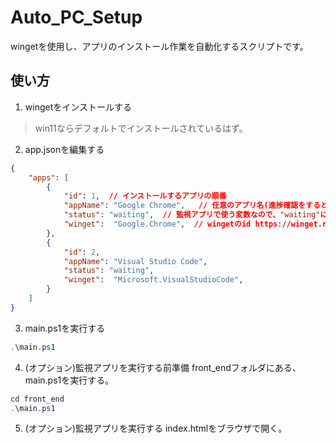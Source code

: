 # Auto_PC_Setup

wingetを使用し、アプリのインストール作業を自動化するスクリプトです。

## 使い方
1. wingetをインストールする
> win11ならデフォルトでインストールされているはず。

2. app.jsonを編集する
```json
{
    "apps": [
        {
            "id": 1,  // インストールするアプリの順番
            "appName": "Google Chrome",   // 任意のアプリ名(進捗確認をするときに使われます。)
            "status": "waiting",  // 監視アプリで使う変数なので、"waiting"にしてね。
            "winget":  "Google.Chrome",  // wingetのid https://winget.run/ などで調べよう。
        },
        {
            "id": 2,
            "appName": "Visual Studio Code",
            "status": "waiting",
            "winget":  "Microsoft.VisualStudioCode",
        }
    ]
}
```
3. main.ps1を実行する
```powershell
.\main.ps1
```

4. (オプション)監視アプリを実行する前準備
front_endフォルダにある、main.ps1を実行する。
```powershell
cd front_end
.\main.ps1
```

5. (オプション)監視アプリを実行する
index.htmlをブラウザで開く。
